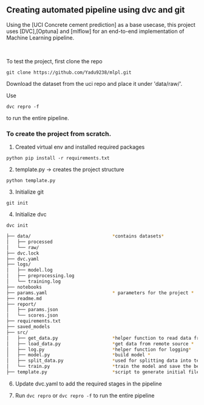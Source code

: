 ## Creating automated pipeline using dvc and git

Using the [UCI Concrete cement prediction] as a base usecase, this project
uses [DVC],[Optuna] and [mlflow] for an end-to-end implementation of Machine Learning
pipeline.

<br>

To test the project, first clone the repo
```
git clone https://github.com/Yadu9238/mlpl.git
```
Download the dataset from the uci repo and place it under 'data/raw/'. <br>

Use
```
dvc repro -f
```
to run the entire pipeline.


### To create the project from scratch.

1. Created virtual env and installed required packages
```
python pip install -r requirements.txt
```
2. template.py -> creates the project structure
```
python template.py
```

3. Initialize git
```
git init
```
4. Initialize dvc
```
dvc init
```

```bash
├── data/                              *contains datasets*
│   ├── processed
│   └── raw/
├── dvc.lock
├── dvc.yaml
├── logs/                             
│   ├── model.log
│   ├── preprocessing.log
│   └── training.log
├── notebooks
├── params.yaml                        * parameters for the project *
├── readme.md
├── report/
│   ├── params.json
│   └── scores.json
├── requirements.txt
├── saved_models
├── src/
│   ├── get_data.py                    *helper function to read data from config*
│   ├── load_data.py                   *get data from remote source *   
│   ├── log.py                         *helper function for logging*
│   ├── model.py                       *build model *
│   ├── split_data.py                  *used for splitting data into test and train data *
│   └── train.py                       *train the model and save the best one *
├── template.py                        *script to generate initial file dirs *

```

6. Update dvc.yaml to add the required stages in the pipeline

7. Run ``` dvc repro ``` or ``` dvc repro -f ``` to run the entire pipeline


